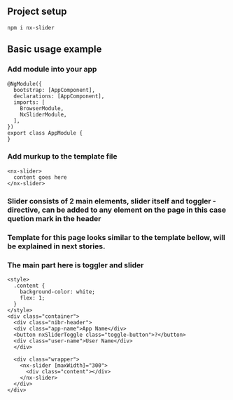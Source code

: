 ## Project setup

```
npm i nx-slider
```

## Basic usage example

### Add module into your app

```
@NgModule({
  bootstrap: [AppComponent],
  declarations: [AppComponent],
  imports: [
    BrowserModule,
    NxSliderModule,
  ],
})
export class AppModule {
}

```

### Add murkup to the template file

```
<nx-slider>
  content goes here
</nx-slider>
```

### Slider consists of 2 main elements, slider itself and toggler - directive, can be added to any element on the page in this case quetion mark in the header

### Template for this page looks similar to the template bellow, will be explained in next stories.

### The main part here is toggler and slider

```
<style>
  .content {
    background-color: white;
    flex: 1;
  }
</style>
<div class="container">
  <div class="nibr-header">
  <div class="app-name">App Name</div>
  <button nxSliderToggle class="toggle-button">?</button>
  <div class="user-name">User Name</div>
  </div>

  <div class="wrapper">
    <nx-slider [maxWidth]="300">
      <div class="content"></div>
    </nx-slider>
  </div>
</div>

```
